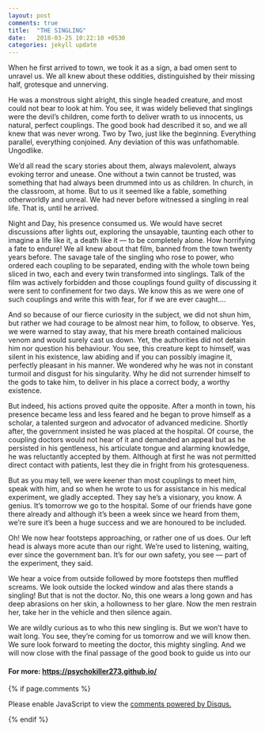 ```yaml
---
layout: post
comments: true
title:  "THE SINGLING"
date:   2018-03-25 10:22:10 +0530
categories: jekyll update
---
```


When he first arrived to town, we took it as a sign, a bad omen sent to unravel us. We all knew about these oddities, distinguished by their missing half, grotesque and unnerving.

He was a monstrous sight alright, this single headed creature, and most could not bear to look at him. You see, it was widely believed that singlings were the devil’s children, come forth to deliver wrath to us innocents, us natural, perfect couplings. The good book had described it so, and we all knew that was never wrong. Two by Two, just like the beginning. Everything parallel, everything conjoined. Any deviation of this was unfathomable. Ungodlike.

We’d all read the scary stories about them, always malevolent, always evoking terror and unease. One without a twin cannot be trusted, was something that had always been drummed into us as children. In church, in the classroom, at home. But to us it seemed like a fable, something otherworldly and unreal. We had never before witnessed a singling in real life. That is, until he arrived.

Night and Day, his presence consumed us. We would have secret discussions after lights out, exploring the unsayable, taunting each other to imagine a life like it, a death like it — to be completely alone. How horrifying a fate to endure! We all knew about that film, banned from the town twenty years before. The savage tale of the singling who rose to power, who ordered each coupling to be separated, ending with the whole town being sliced in two, each and every twin transformed into singlings. Talk of the film was actively forbidden and those couplings found guilty of discussing it were sent to confinement for two days. We know this as we were one of such couplings and write this with fear, for if we are ever caught….

And so because of our fierce curiosity in the subject, we did not shun him, but rather we had courage to be almost near him, to follow, to observe. Yes, we were warned to stay away, that his mere breath contained malicious venom and would surely cast us down. Yet, the authorities did not detain him nor question his behaviour. You see, this creature kept to himself, was silent in his existence, law abiding and if you can possibly imagine it, perfectly pleasant in his manner. We wondered why he was not in constant turmoil and disgust for his singularity. Why he did not surrender himself to the gods to take him, to deliver in his place a correct body, a worthy existence.

But indeed, his actions proved quite the opposite. After a month in town, his presence became less and less feared and he began to prove himself as a scholar, a talented surgeon and advocator of advanced medicine. Shortly after, the government insisted he was placed at the hospital. Of course, the coupling doctors would not hear of it and demanded an appeal but as he persisted in his gentleness, his articulate tongue and alarming knowledge, he was reluctantly accepted by them. Although at first he was not permitted direct contact with patients, lest they die in fright from his grotesqueness.

But as you may tell, we were keener than most couplings to meet him, speak with him, and so when he wrote to us for assistance in his medical experiment, we gladly accepted. They say he’s a visionary, you know. A genius. It’s tomorrow we go to the hospital. Some of our friends have gone there already and although it’s been a week since we heard from them, we’re sure it’s been a huge success and we are honoured to be included.

Oh! We now hear footsteps approaching, or rather one of us does. Our left head is always more acute than our right. We’re used to listening, waiting, ever since the government ban. It’s for our own safety, you see — part of the experiment, they said.

We hear a voice from outside followed by more footsteps then muffled screams. We look outside the locked window and alas there stands a singling! But that is not the doctor. No, this one wears a long gown and has deep abrasions on her skin, a hollowness to her glare. Now the men restrain her, take her in the vehicle and then silence again.

We are wildly curious as to who this new singling is. But we won’t have to wait long. You see, they’re coming for us tomorrow and we will know then. We sure look forward to meeting the doctor, this mighty singling. And we will now close with the final passage of the good book to guide us into our



#### For more: https://psychokiller273.github.io/


{% if page.comments %}
<div id="disqus_thread"></div>
<script>

/**
*  RECOMMENDED CONFIGURATION VARIABLES: EDIT AND UNCOMMENT THE SECTION BELOW TO INSERT DYNAMIC VALUES FROM YOUR PLATFORM OR CMS.
*  LEARN WHY DEFINING THESE VARIABLES IS IMPORTANT: https://disqus.com/admin/universalcode/#configuration-variables*/
/*
var disqus_config = function () {
this.page.url = PAGE_URL;  // Replace PAGE_URL with your page's canonical URL variable
this.page.identifier = PAGE_IDENTIFIER; // Replace PAGE_IDENTIFIER with your page's unique identifier variable
};
*/
(function() { // DON'T EDIT BELOW THIS LINE
var d = document, s = d.createElement('script');
s.src = 'https://psychokiller273-github-io.disqus.com/embed.js';
s.setAttribute('data-timestamp', +new Date());
(d.head || d.body).appendChild(s);
})();
</script>
<noscript>Please enable JavaScript to view the <a href="https://disqus.com/?ref_noscript">comments powered by Disqus.</a></noscript>

{% endif %}
